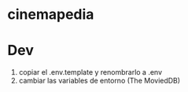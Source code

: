 # cinemapedia

# Dev

1. copiar el .env.template y renombrarlo a .env
2. cambiar las variables de entorno (The MoviedDB)
